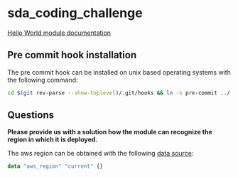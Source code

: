 # sda_coding_challenge

[Hello World module documentation](modules/hello-world/README.md)

## Pre commit hook installation

The pre commit hook can be installed on unix based operating systems with the following command:
```bash
cd $(git rev-parse --show-toplevel)/.git/hooks && ln -s pre-commit ../../pre_commit_hook.sh
```

## Questions

**Please provide us with a solution how the module can recognize the region in which it is deployed.**


The aws region can be obtained with the following [data source](https://registry.terraform.io/providers/hashicorp/aws/latest/docs/data-sources/region):
```terraform
data "aws_region" "current" {}
```

